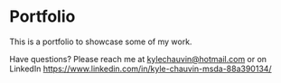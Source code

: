 # Portfolio

This is a portfolio to showcase some of my work.

Have questions? Please reach me at kylechauvin@hotmail.com or on LinkedIn https://www.linkedin.com/in/kyle-chauvin-msda-88a390134/

